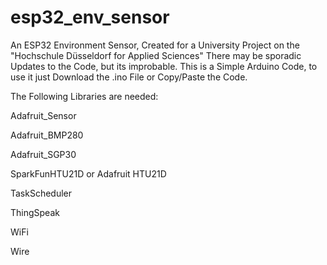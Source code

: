 # esp32_env_sensor
An ESP32 Environment Sensor, Created for a University Project on the "Hochschule Düsseldorf for Applied Sciences"
There may be sporadic Updates to the Code, but its improbable.
This is a Simple Arduino Code, to use it just Download the .ino File or Copy/Paste the Code.


The Following Libraries are needed:


Adafruit_Sensor

Adafruit_BMP280

Adafruit_SGP30

SparkFunHTU21D or Adafruit HTU21D

TaskScheduler

ThingSpeak

WiFi

Wire

